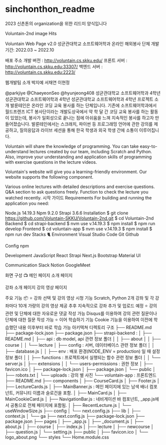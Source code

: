 # sinchonthon_readme
2023 신촌톤의 organization을 위한 리드미 양식입니다


Voluntain-2nd
image
Hits

Voluntain Web Page v2.0
성균관대학교 소프트웨어학과 온라인 해외봉사 단체
개발기간: 2022.03 ~ 2022.10

배포 주소
개발 버전 : http://voluntain.cs.skku.edu/
프론트 서버 : http://voluntain.cs.skku.edu:33307/
백엔드 서버 : http://voluntain.cs.skku.edu:2223/

웹개발팀 소개
박지예	서채연	이현정
		
@parkjiye	@ChaeyeonSeo	@hyunjeong408
성균관대학교 소프트웨어학과 4학년	성균관대학교 소프트웨어학과 4학년	성균관대학교 소프트웨어학과 4학년
프로젝트 소개
발룬테인은 온라인 코딩 교육 봉사를 하는 단체입니다. 기존에 소프트웨어학과에서 월드프렌즈 ICT 봉사단이라는 개발도상국에서 약 학 달 간 코딩 교육 봉사를 하는 활동이 있었는데, 봉사가 일회성으로 끝나는 점에 아쉬움을 느껴 지속적인 봉사를 하고자 만들어졌습니다. 발룬테인에서는 스크래치, 파이썬 등 프로그래밍 언어에 관한 강의를 제공하고, 질의응답과 라이브 세션을 통해 한국 학생과 외국 학생 간에 소통이 이루어집니다.

Voluntain will share the knowledge of programming.
You can take easy-to-understand lectures created by our team, including Scratch and Python. Also, improve your understanding and application skills of programming with exercise questions in the lecture videos.

Voluntain's website will give you a learning-friendly environment.
Our website supports the following component.

Various online lectures with detailed descriptions and exercise questions.
Q&A section to ask questions freely.
Function to check the lecture you watched recently.
시작 가이드
Requirements
For building and running the application you need:

Node.js 14.19.3
Npm 9.2.0
Strapi 3.6.6
Installation
$ git clone https://github.com/Voluntain-SKKU/Voluntain-2nd.git
$ cd Voluntain-2nd
Backend
$ cd strapi-backend
$ nvm use v.14.19.3
$ npm install
$ npm run develop
Frontend
$ cd voluntain-app
$ nvm use v.14.19.3
$ npm install 
$ npm run dev
Stacks 🐈
Environment
Visual Studio Code Git Github

Config
npm

Development
JavaScript React Strapi Next.js Bootstrap Material UI

Communication
Slack Notion GoogleMeet

화면 구성 📺
메인 페이지	소개 페이지
	
강좌 소개 페이지	강의 영상 페이지
	
주요 기능 📦
⭐️ 강좌 선택 및 강의 영상 시청 기능
Scratch, Python 2개 강좌 및 각 강좌마다 10개 가량의 강의 영상 제공
추후 지속적으로 강좌 추가 및 업로드 예정
⭐️ 강의 관련 및 단체에 대한 자유로운 댓글 작성 가능
Disqus를 이용하여 강의 관련 질문이나 단체에 대한 질문 작성 가능
⭐️ 이어 학습하기 기능
Cookie 기능을 이용하여 이전에 학습했던 내용 이후부터 바로 학습 가능
아키텍쳐
디렉토리 구조
├── README.md
├── package-lock.json
├── package.json
├── strapi-backend : 
│   ├── README.md
│   ├── api : db model, api 관련 정보 폴더
│   │   ├── about
│   │   ├── course
│   │   └── lecture
│   ├── config : 서버, 데이터베이스 관련 정보 폴더
│   │   ├── database.js
│   │   ├── env : 배포 환경(NODE_ENV = production) 일 때 설정 정보 폴더
│   │   ├── functions : 프로젝트에서 실행되는 함수 관련 정보 폴더
│   │   └── server.js
│   ├── extensions
│   │   └── users-permissions : 권한 정보
│   ├── favicon.ico
│   ├── package-lock.json
│   ├── package.json
│   └── public
│       ├── robots.txt
│       └── uploads : 강의 별 사진
└── voluntain-app : 프론트엔드
    ├── README.md
    ├── components
    │   ├── CourseCard.js
    │   ├── Footer.js
    │   ├── LectureCards.js
    │   ├── MainBanner.js : 메인 페이지에 있는 남색 배너 컴포넌트, 커뮤니티 이름과 슬로건을 포함.
    │   ├── MainCard.js
    │   ├── MainCookieCard.js
    │   ├── NavigationBar.js : 네비게이션 바 컴포넌트, _app.js에서 공통으로 전체 페이지에 포함됨.
    │   ├── RecentLecture.js
    │   └── useWindowSize.js
    ├── config
    │   └── next.config.js
    ├── lib
    │   ├── context.js
    │   └── ga
    ├── next.config.js
    ├── package-lock.json
    ├── package.json
    ├── pages
    │   ├── _app.js
    │   ├── _document.js
    │   ├── about.js
    │   ├── course
    │   ├── index.js
    │   ├── lecture
    │   ├── newcourse
    │   ├── question.js
    │   └── setting.js
    ├── public
    │   ├── favicon.ico
    │   └── logo_about.png
    └── styles
        └── Home.module.css
